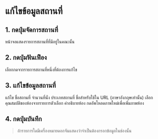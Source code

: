 # แก้ไขข้อมูลสถานที่
## 1. กดปุ่มจัดการสถานที่
หน้าจอแสดงรายการสถานที่ที่มีอยู่ในคณะนั้น
## 2. กดปุ่มฟันเฟือง
เลือกกดจากรายการสถานที่หนึ่งที่ต้องการแก้ไข
## 3. แก้ไขข้อมูลสถานที่
แก้ไข ชื่อสถานที่ จำนวนที่นั่ง ประเภทสถานที่ ชื่อสำหรับใช้ใน URL (ภาษาอังกฤษเท่านั้น) เลือกคุณสมบัติของห้องจากรายการตัวเลือก คำอธิบายห้อง กดอัพโหลดภาพใหม่เพื่อเพิ่มภาพห้อง
## 4. กดปุ่มบันทึก
> ถ้ารายการใดมีเครื่องหมายดอกจันแสดงว่าจำเป็นต้องกรอกข้อมูลในช่องนั้น
